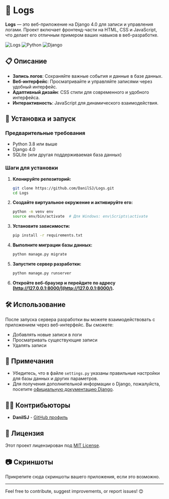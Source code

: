 # 📝 Logs

**Logs** — это веб-приложение на Django 4.0 для записи и управления логами. Проект включает фронтенд-части на HTML, CSS и JavaScript, что делает его отличным примером ваших навыков в веб-разработке.

![Logs](https://img.shields.io/github/languages/top/DanilSJ/Logs) ![Python](https://img.shields.io/badge/Python-3.8%2B-blue) ![Django](https://img.shields.io/badge/Django-4.0-brightgreen)

## 📋 Описание

- **Запись логов**: Сохраняйте важные события и данные в базе данных.
- **Веб-интерфейс**: Просматривайте и управляйте записями через удобный интерфейс.
- **Адаптивный дизайн**: CSS стили для современного и удобного интерфейса.
- **Интерактивность**: JavaScript для динамического взаимодействия.

## 🚀 Установка и запуск

### Предварительные требования

- Python 3.8 или выше
- Django 4.0
- SQLite (или другая поддерживаемая база данных)

### Шаги для установки

1. **Клонируйте репозиторий:**

    ```bash
    git clone https://github.com/DanilSJ/Logs.git
    cd Logs
    ```

2. **Создайте виртуальное окружение и активируйте его:**

    ```bash
    python -m venv env
    source env/bin/activate  # Для Windows: env\Scripts\activate
    ```

3. **Установите зависимости:**

    ```bash
    pip install -r requirements.txt
    ```

4. **Выполните миграции базы данных:**

    ```bash
    python manage.py migrate
    ```

5. **Запустите сервер разработки:**

    ```bash
    python manage.py runserver
    ```

6. **Откройте веб-браузер и перейдите по адресу [http://127.0.0.1:8000/](http://127.0.0.1:8000/).**

## 🛠 Использование

После запуска сервера разработки вы можете взаимодействовать с приложением через веб-интерфейс. Вы сможете:

- Добавлять новые записи в логи
- Просматривать существующие записи
- Удалять записи

## 📝 Примечания

- Убедитесь, что в файле `settings.py` указаны правильные настройки для базы данных и других параметров.
- Для получения дополнительной информации о Django, пожалуйста, посетите [официальную документацию Django](https://docs.djangoproject.com/en/4.0/).

## 👨‍💻 Контрибьюторы

- **DanilSJ** - [GitHub профиль](https://github.com/DanilSJ)

## 📜 Лицензия

Этот проект лицензирован под [MIT License](LICENSE).

## 📷 Скриншоты

Прикрепите сюда скриншоты вашего приложения, если это возможно.

---

Feel free to contribute, suggest improvements, or report issues! 😊

